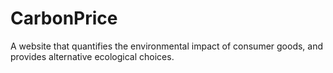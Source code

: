 # CarbonPrice
A website that quantifies the environmental impact of consumer goods, and provides alternative ecological choices. 
